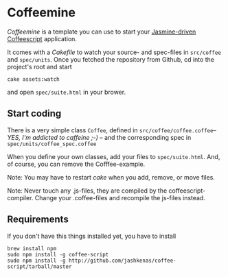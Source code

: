 # Coffeemine

_Coffeemine_ is a template you can use to start your [Jasmine-driven][jasmine] [Coffeescript]
application.

It comes with a _Cakefile_ to watch your source- and spec-files in
`src/coffee` and `spec/units`. Once you fetched the repository from
Github, cd into the project's root and start

    cake assets:watch

and open `spec/suite.html` in your brower.

## Start coding

There is a very simple class `Coffee`, defined in
`src/coffee/coffee.coffee`– _YES, I'm addicted to caffeine ;-)_ – and the
corresponding spec in `spec/units/coffee_spec.coffee`

When you define your own classes, add your files to `spec/suite.html`.
And, of course, you can remove the Cofffee-example.

Note: You may have to restart _cake_ when you add, remove, or move files.

Note: Never touch any .js-files, they are compiled by the
coffeescript-compiler. Change your .coffee-files and recompile the
js-files instead.

## Requirements

If you don't have this things installed yet, you have to install

    brew install npm
    sudo npm install -g coffee-script
    sudo npm install -g http://github.com/jashkenas/coffee-script/tarball/master


[Jasmine]:       http://jasmine.github.io/
[Coffeescript]:  http://coffeescript.org/
